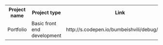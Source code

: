 
<table>
   <tr>
      <th>Project name</th>
      <th>Project type</th>
      <th>Link</th>
   </tr>
   <tr>
     <td>Portfolio</td>
     <td>Basic front end development</td>
     <td>http://s.codepen.io/bumbeishvili/debug/BjJvgY</td>
   </tr>
</table>
